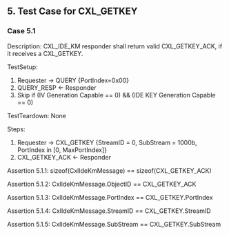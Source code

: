 ## 5. Test Case for CXL_GETKEY

### Case 5.1

Description: CXL_IDE_KM responder shall return valid CXL_GETKEY_ACK, if it receives a CXL_GETKEY.

TestSetup:
1. Requester -> QUERY {PortIndex=0x00}
2. QUERY_RESP <- Responder
3. Skip if (IV Generation Capable == 0) && (IDE KEY Generation Capable == 0)

TestTeardown: None

Steps:
1. Requester -> CXL_GETKEY {StreamID = 0, SubStream = 1000b, PortIndex in [0, MaxPortIndex]}
2. CXL_GETKEY_ACK <- Responder

Assertion 5.1.1:
    sizeof(CxlIdeKmMessage) == sizeof(CXL_GETKEY_ACK)

Assertion 5.1.2:
    CxlIdeKmMessage.ObjectID == CXL_GETKEY_ACK

Assertion 5.1.3:
    CxlIdeKmMessage.PortIndex == CXL_GETKEY.PortIndex

Assertion 5.1.4:
    CxlIdeKmMessage.StreamID == CXL_GETKEY.StreamID

Assertion 5.1.5:
    CxlIdeKmMessage.SubStream == CXL_GETKEY.SubStream
